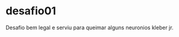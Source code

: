 # desafio01
Desafio bem legal e serviu para queimar alguns neuronios
                                                kleber jr.
